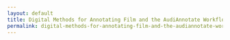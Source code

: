 ```yaml
---
layout: default
title: Digital Methods for Annotating Film and the AudiAnnotate Workflow
permalink: digital-methods-for-annotating-film-and-the-audiannotate-workflow
---
```

<!-- Add an essay or interpretive material below this line,
using HTML or markdown.  Do not modify this file above this line -->
